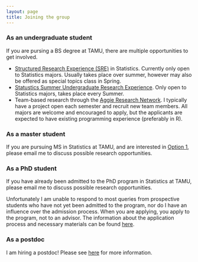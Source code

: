 ```yaml
---
layout: page
title: Joining the group
---
```


### As an undergraduate student

If you are pursing a BS degree at TAMU, there are multiple opportunities to get involved.

* [Structured Research Experience (SRE)](https://irinagain.github.io/SRE) in Statistics. Currently only open to Statistics majors. Usually takes place over summer, however may also be offered as special topics class in Spring.
* [Statustics Summer Undergraduate Research Experience](https://stat.tamu.edu/academics/undergraduate-research/). Only open to Statistics majors, takes place every Summer.
* Team-based research through the [Aggie Research Network](https://aggieresearch.tamu.edu/undergraduates/). I typically have a project open each semester and recruit new team members. All majors are welcome and encouraged to apply, but the applicants are expected to have existing programming experience (preferably in R).

### As a master student

If you are pursuing MS in Statistics at TAMU, and are interested in [Option 1](https://stat.tamu.edu/ms-statistics/), please email me to discuss possible research opportunities. 

### As a PhD student

If you have already been admitted to the PhD program in Statistics at TAMU, please email me to discuss possible research opportunities. 

Unfortunately I am unable to respond to most queries from prospective students who have not yet been admitted to the program, nor do I have an influence over the admission process.  When you are applying, you apply to the program, not to an advisor.
The information about the application process and necessary materials can be found [here](http://www.stat.tamu.edu/graduate-admissions/). 

### As a postdoc	

I am hiring a postdoc! Please see [here](https://irinagain.github.io/postdoc) for more information.


